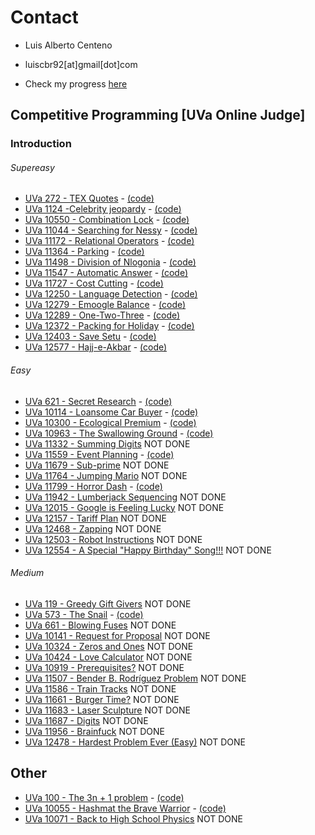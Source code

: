 # Contact

- Luis Alberto Centeno
- luiscbr92[at]gmail[dot]com

- Check my progress [here](http://uhunt.felix-halim.net/id/785886)

## Competitive Programming [UVa Online Judge]
### Introduction
###### Supereasy

* [UVa 272 - TEX Quotes](https://uva.onlinejudge.org/index.php?option=com_onlinejudge&Itemid=8&category=4&page=show_problem&problem=208) - [(code)](https://github.com/luiscbr92/algorithmic-challenges/blob/master/Competitive_Programming%5BUVaOJ%5D/01.Introduction/01.SuperEasy/272/code.cpp)
* [UVa 1124 -Celebrity jeopardy](https://uva.onlinejudge.org/index.php?option=com_onlinejudge&Itemid=8&category=24&page=show_problem&problem=3565) - [(code)](https://github.com/luiscbr92/algorithmic-challenges/blob/master/Competitive_Programming%5BUVaOJ%5D/01.Introduction/01.SuperEasy/1124/code.cpp)
* [UVa 10550 - Combination Lock](https://uva.onlinejudge.org/index.php?option=com_onlinejudge&Itemid=8&category=24&page=show_problem&problem=1491) - [(code)](https://github.com/luiscbr92/algorithmic-challenges/blob/master/Competitive_Programming%5BUVaOJ%5D/01.Introduction/01.SuperEasy/10550/code.cpp)
* [UVa 11044 - Searching for Nessy](https://uva.onlinejudge.org/index.php?option=com_onlinejudge&Itemid=8&category=24&page=show_problem&problem=1985) - [(code)](https://github.com/luiscbr92/algorithmic-challenges/blob/master/Competitive_Programming%5BUVaOJ%5D/01.Introduction/01.SuperEasy/11044/code.cpp)
* [UVa 11172 - Relational Operators](https://uva.onlinejudge.org/index.php?option=com_onlinejudge&Itemid=8&category=24&page=show_problem&problem=2113) - [(code)](https://github.com/luiscbr92/algorithmic-challenges/blob/master/Competitive_Programming%5BUVaOJ%5D/01.Introduction/01.SuperEasy/11172/code.cpp)
* [UVa 11364 - Parking](https://uva.onlinejudge.org/index.php?option=com_onlinejudge&Itemid=8&category=24&page=show_problem&problem=2349) - [(code)](https://github.com/luiscbr92/algorithmic-challenges/blob/master/Competitive_Programming%5BUVaOJ%5D/01.Introduction/01.SuperEasy/11364/code.cpp)
* [UVa 11498 - Division of Nlogonia](https://uva.onlinejudge.org/index.php?option=com_onlinejudge&Itemid=8&category=24&page=show_problem&problem=2493) - [(code)](https://github.com/luiscbr92/algorithmic-challenges/blob/master/Competitive_Programming%5BUVaOJ%5D/01.Introduction/01.SuperEasy/11498/code.cpp)
* [UVa 11547 - Automatic Answer](https://uva.onlinejudge.org/index.php?option=com_onlinejudge&Itemid=8&category=24&page=show_problem&problem=2542) - [(code)](https://github.com/luiscbr92/algorithmic-challenges/blob/master/Competitive_Programming%5BUVaOJ%5D/01.Introduction/01.SuperEasy/11547/code.cpp)
* [UVa 11727 - Cost Cutting](https://uva.onlinejudge.org/index.php?option=com_onlinejudge&Itemid=8&category=24&page=show_problem&problem=2827) - [(code)](https://github.com/luiscbr92/algorithmic-challenges/blob/master/Competitive_Programming%5BUVaOJ%5D/01.Introduction/01.SuperEasy/11727/code.cpp)
* [UVa 12250 - Language Detection](https://uva.onlinejudge.org/index.php?option=com_onlinejudge&Itemid=8&category=24&page=show_problem&problem=3402) - [(code)](https://github.com/luiscbr92/algorithmic-challenges/blob/master/Competitive_Programming%5BUVaOJ%5D/01.Introduction/01.SuperEasy/12250/code.cpp)
* [UVa 12279 - Emoogle Balance](https://uva.onlinejudge.org/index.php?option=com_onlinejudge&Itemid=8&category=24&page=show_problem&problem=3431) - [(code)](https://github.com/luiscbr92/algorithmic-challenges/blob/master/Competitive_Programming%5BUVaOJ%5D/01.Introduction/01.SuperEasy/12279/code.cpp)
* [UVa 12289 - One-Two-Three](https://uva.onlinejudge.org/index.php?option=com_onlinejudge&Itemid=8&category=24&page=show_problem&problem=3710) - [(code)](https://github.com/luiscbr92/algorithmic-challenges/blob/master/Competitive_Programming%5BUVaOJ%5D/01.Introduction/01.SuperEasy/12289/code.cpp)
* [UVa 12372 - Packing for Holiday](https://uva.onlinejudge.org/index.php?option=com_onlinejudge&Itemid=8&category=24&page=show_problem&problem=3794) - [(code)](https://github.com/luiscbr92/algorithmic-challenges/blob/master/Competitive_Programming%5BUVaOJ%5D/01.Introduction/01.SuperEasy/12372/code.cpp)
* [UVa 12403 - Save Setu](https://uva.onlinejudge.org/index.php?option=com_onlinejudge&Itemid=8&category=24&page=show_problem&problem=3834) - [(code)](https://github.com/luiscbr92/algorithmic-challenges/blob/master/Competitive_Programming%5BUVaOJ%5D/01.Introduction/01.SuperEasy/12403/code.cpp)
* [UVa 12577 - Hajj-e-Akbar](https://uva.onlinejudge.org/index.php?option=com_onlinejudge&Itemid=8&category=24&page=show_problem&problem=4022) - [(code)](https://github.com/luiscbr92/algorithmic-challenges/blob/master/Competitive_Programming%5BUVaOJ%5D/01.Introduction/01.SuperEasy/12577/code.cpp)

###### Easy

* [UVa 621 - Secret Research](https://uva.onlinejudge.org/index.php?option=com_onlinejudge&Itemid=8&category=24&page=show_problem&problem=562) - [(code)](https://github.com/luiscbr92/algorithmic-challenges/blob/master/Competitive_Programming%5BUVaOJ%5D/01.Introduction/02.Easy/621/code.cpp)
* [UVa 10114 - Loansome Car Buyer](https://uva.onlinejudge.org/index.php?option=com_onlinejudge&Itemid=8&category=24&page=show_problem&problem=1055) - [(code)](https://github.com/luiscbr92/algorithmic-challenges/blob/master/Competitive_Programming%5BUVaOJ%5D/01.Introduction/02.Easy/10114/code.cpp)
* [UVa 10300 - Ecological Premium](https://uva.onlinejudge.org/index.php?option=com_onlinejudge&Itemid=8&category=24&page=show_problem&problem=1241) - [(code)](https://github.com/luiscbr92/algorithmic-challenges/blob/master/Competitive_Programming%5BUVaOJ%5D/01.Introduction/02.Easy/10300/code.cpp)
* [UVa 10963 - The Swallowing Ground](https://uva.onlinejudge.org/index.php?option=com_onlinejudge&Itemid=8&category=24&page=show_problem&problem=1904) - [(code)](https://github.com/luiscbr92/algorithmic-challenges/blob/master/Competitive_Programming%5BUVaOJ%5D/01.Introduction/02.Easy/10963/code.cpp)
* [UVa 11332 - Summing Digits](https://uva.onlinejudge.org/index.php?option=com_onlinejudge&Itemid=8&category=24&page=show_problem&problem=2307) NOT DONE
* [UVa 11559 - Event Planning](https://uva.onlinejudge.org/index.php?option=com_onlinejudge&Itemid=8&category=24&page=show_problem&problem=2595) - [(code)](https://github.com/luiscbr92/algorithmic-challenges/blob/master/Competitive_Programming%5BUVaOJ%5D/01.Introduction/02.Easy/11559/code.cpp)
* [UVa 11679 - Sub-prime](https://uva.onlinejudge.org/index.php?option=com_onlinejudge&Itemid=8&category=24&page=show_problem&problem=2726) NOT DONE
* [UVa 11764 - Jumping Mario](https://uva.onlinejudge.org/index.php?option=com_onlinejudge&Itemid=8&category=24&page=show_problem&problem=2864) NOT DONE
* [UVa 11799 - Horror Dash](https://uva.onlinejudge.org/index.php?option=com_onlinejudge&Itemid=8&category=24&page=show_problem&problem=2899) - [(code)](https://github.com/luiscbr92/algorithmic-challenges/blob/master/Competitive_Programming%5BUVaOJ%5D/01.Introduction/02.Easy/11799/code.cpp)
* [UVa 11942 - Lumberjack Sequencing](https://uva.onlinejudge.org/index.php?option=com_onlinejudge&Itemid=8&category=24&page=show_problem&problem=3093) NOT DONE
* [UVa 12015 - Google is Feeling Lucky](https://uva.onlinejudge.org/index.php?option=com_onlinejudge&Itemid=8&category=24&page=show_problem&problem=3166) NOT DONE
* [UVa 12157 - Tariff Plan](https://uva.onlinejudge.org/index.php?option=com_onlinejudge&Itemid=8&category=24&page=show_problem&problem=3309) NOT DONE
* [UVa 12468 - Zapping](https://uva.onlinejudge.org/index.php?option=com_onlinejudge&Itemid=8&category=24&page=show_problem&problem=3912) NOT DONE
* [UVa 12503 - Robot Instructions](https://uva.onlinejudge.org/index.php?option=com_onlinejudge&Itemid=8&category=24&page=show_problem&problem=3947) NOT DONE
* [UVa 12554 - A Special "Happy Birthday" Song!!!](https://uva.onlinejudge.org/index.php?option=com_onlinejudge&Itemid=8&category=24&page=show_problem&problem=3999) NOT DONE

###### Medium

* [UVa 119 - Greedy Gift Givers](http://uva.onlinejudge.org/index.php?option=com_onlinejudge&Itemid=8&category=24&page=show_problem&problem=55) NOT DONE
* [UVa 573 - The Snail](https://uva.onlinejudge.org/index.php?option=com_onlinejudge&Itemid=8&category=7&page=show_problem&problem=514) - [(code)](https://github.com/luiscbr92/algorithmic-challenges/blob/master/Competitive_Programming%5BUVaOJ%5D/01.Introduction/03.Medium/573/code.cpp)
* [UVa 661 - Blowing Fuses](https://uva.onlinejudge.org/index.php?option=com_onlinejudge&Itemid=8&category=24&page=show_problem&problem=602) NOT DONE
* [UVa 10141 - Request for Proposal](https://uva.onlinejudge.org/index.php?option=com_onlinejudge&Itemid=8&category=24&page=show_problem&problem=1082) NOT DONE
* [UVa 10324 - Zeros and Ones](http://uva.onlinejudge.org/index.php?option=com_onlinejudge&Itemid=8&category=24&page=show_problem&problem=1265) NOT DONE
* [UVa 10424 - Love Calculator](http://uva.onlinejudge.org/index.php?option=com_onlinejudge&Itemid=8&category=24&page=show_problem&problem=1365) NOT DONE
* [UVa 10919 - Prerequisites?](http://uva.onlinejudge.org/index.php?option=com_onlinejudge&Itemid=8&category=24&page=show_problem&problem=1860) NOT DONE
* [UVa 11507 - Bender B. Rodríguez Problem](https://uva.onlinejudge.org/index.php?option=com_onlinejudge&Itemid=8&category=24&page=show_problem&problem=2502) NOT DONE
* [UVa 11586 - Train Tracks](https://uva.onlinejudge.org/index.php?option=com_onlinejudge&Itemid=8&category=24&page=show_problem&problem=2633) NOT DONE
* [UVa 11661 - Burger Time?](https://uva.onlinejudge.org/index.php?option=com_onlinejudge&Itemid=8&category=24&page=show_problem&problem=2708) NOT DONE
* [UVa 11683 - Laser Sculpture](http://uva.onlinejudge.org/index.php?option=com_onlinejudge&Itemid=8&category=24&page=show_problem&problem=2730) NOT DONE
* [UVa 11687 - Digits](https://uva.onlinejudge.org/index.php?option=com_onlinejudge&Itemid=8&category=24&page=show_problem&problem=2734) NOT DONE
* [UVa 11956 - Brainfuck](https://uva.onlinejudge.org/index.php?option=com_onlinejudge&Itemid=8&category=24&page=show_problem&problem=3107) NOT DONE
* [UVa 12478 - Hardest Problem Ever (Easy)](https://uva.onlinejudge.org/index.php?option=com_onlinejudge&Itemid=8&category=24&page=show_problem&problem=3922) NOT DONE


## Other

* [UVa 100 - The 3n + 1 problem](https://uva.onlinejudge.org/index.php?option=com_onlinejudge&Itemid=8&category=3&page=show_problem&problem=36) - [(code)](https://github.com/luiscbr92/algorithmic-challenges/blob/master/Other/100/code.cpp)
* [UVa 10055 - Hashmat the Brave Warrior](https://uva.onlinejudge.org/index.php?option=com_onlinejudge&Itemid=8&category=24&page=show_problem&problem=996) - [(code)](https://github.com/luiscbr92/algorithmic-challenges/blob/master/Other/10055/code.cpp)
* [UVa 10071 - Back to High School Physics](https://uva.onlinejudge.org/index.php?option=com_onlinejudge&Itemid=8&category=12&page=show_problem&problem=1012) NOT DONE
